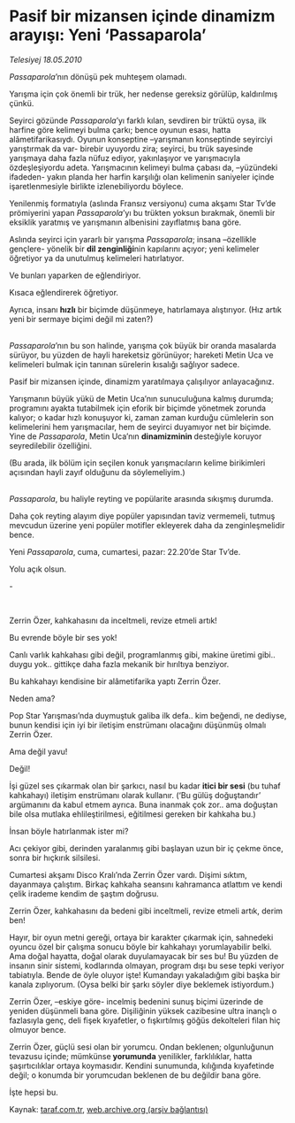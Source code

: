 # Pasif bir mizansen içinde dinamizm arayışı: Yeni ‘Passaparola’ 

*Telesiyej 18.05.2010*

<div class="yazi"><p><i>Passaparola</i>’nın dönüşü pek muhteşem olamadı. </p>
<p>Yarışma için çok önemli bir trük, her nedense gereksiz görülüp, kaldırılmış çünkü.</p>
<p>Seyirci gözünde <i>Passaparola</i>’yı farklı kılan, sevdiren bir trüktü oysa, ilk harfine göre kelimeyi bulma çarkı; bence oyunun esası, hatta alâmetifarikasıydı. Oyunun konseptine –yarışmanın konseptinde seyirciyi yarıştırmak da var- birebir uyuyordu zira; seyirci, bu trük sayesinde yarışmaya daha fazla nüfuz ediyor, yakınlaşıyor ve yarışmacıyla özdeşleşiyordu adeta. Yarışmacının kelimeyi bulma çabası da, –yüzündeki ifadeden- yakın planda her harfin karşılığı olan kelimenin saniyeler içinde işaretlenmesiyle birlikte izlenebiliyordu böylece.</p>
<p>Yenilenmiş formatıyla (aslında Fransız versiyonu) cuma akşamı Star Tv’de prömiyerini yapan<i> Passaparola</i>’yı bu trükten yoksun bırakmak, önemli bir eksiklik yaratmış ve yarışmanın albenisini zayıflatmış bana göre.</p>
<p>Aslında seyirci için yararlı bir yarışma <i>Passaparola</i>; insana –özellikle gençlere- yönelik bir <b>dil zenginliği</b>nin kapılarını açıyor; yeni kelimeler öğretiyor ya da unutulmuş kelimeleri hatırlatıyor. </p>
<p>Ve bunları yaparken de eğlendiriyor. </p>
<p>Kısaca eğlendirerek öğretiyor.</p>
<p>Ayrıca, insanı <b>hızlı</b> bir biçimde düşünmeye, hatırlamaya alıştırıyor. (Hız artık yeni bir sermaye biçimi değil mi zaten?)<i> </i></p>
<p><i><br/>Passaparola</i>’nın bu son halinde, yarışma çok büyük bir oranda masalarda sürüyor, bu yüzden de hayli hareketsiz görünüyor; hareketi Metin Uca ve kelimeleri bulmak için tanınan sürelerin kısalığı sağlıyor sadece. </p>
<p>Pasif bir mizansen içinde, dinamizm yaratılmaya çalışılıyor anlayacağınız. </p>
<p>Yarışmanın büyük yükü de Metin Uca’nın sunuculuğuna kalmış durumda; programını ayakta tutabilmek için eforik bir biçimde yönetmek zorunda kalıyor; o kadar hızlı konuşuyor ki, zaman zaman kurduğu cümlelerin son kelimelerini hem yarışmacılar, hem de seyirci duyamıyor net bir biçimde. Yine de <i>Passaparola</i>, Metin Uca’nın <b>dinamizminin </b>desteğiyle koruyor seyredilebilir özelliğini.</p>
<p>(Bu arada, ilk bölüm için seçilen konuk yarışmacıların kelime birikimleri açısından hayli zayıf olduğunu da söylemeliyim.)</p>
<p><i><br/>Passaparola</i>, bu haliyle reyting ve popülarite arasında sıkışmış durumda. </p>
<p>Daha çok reyting alayım diye popüler yapısından taviz vermemeli, tutmuş mevcudun üzerine yeni popüler motifler ekleyerek daha da zenginleşmelidir bence.</p>
<p>Yeni <i>Passaparola</i>, cuma, cumartesi, pazar: 22.20’de Star Tv’de.</p>
<p>Yolu açık olsun.</p>
<p>        -</p>
<p><b> </b></p>
<p>Zerrin Özer, kahkahasını da inceltmeli, revize etmeli artık!</p>
<p>Bu evrende böyle bir ses yok!</p>
<p>Canlı varlık kahkahası gibi değil, programlanmış gibi, makine üretimi gibi.. duygu yok.. gittikçe daha fazla mekanik bir hırıltıya benziyor. </p>
<p>Bu kahkahayı kendisine bir alâmetifarika yaptı Zerrin Özer.</p>
<p>Neden ama? </p>
<p>Pop Star Yarışması’nda duymuştuk galiba ilk defa.. kim beğendi, ne dediyse, bunun kendisi için iyi bir iletişim enstrümanı olacağını düşünmüş olmalı Zerrin Özer. </p>
<p>Ama değil yavu!</p>
<p>Değil! </p>
<p>İşi güzel ses çıkarmak olan bir şarkıcı, nasıl bu kadar <b>itici bir sesi</b> (bu tuhaf kahkahayı) iletişim enstrümanı olarak kullanır. (‘Bu gülüş doğuştandır’ argümanını da kabul etmem ayrıca. Buna inanmak çok zor.. ama doğuştan bile olsa mutlaka ehlileştirilmesi, eğitilmesi gereken bir kahkaha bu.)</p>
<p>İnsan böyle hatırlanmak ister mi? </p>
<p>Acı çekiyor gibi, derinden yaralanmış gibi başlayan uzun bir iç çekme önce, sonra bir hıçkırık silsilesi.</p>
<p>Cumartesi akşamı Disco Kralı’nda Zerrin Özer vardı. Dişimi sıktım, dayanmaya çalıştım. Birkaç kahkaha seansını kahramanca atlattım ve kendi çelik irademe kendim de şaştım doğrusu. </p>
<p>Zerrin Özer, kahkahasını da bedeni gibi inceltmeli, revize etmeli artık, derim ben!</p>
<p>Hayır, bir oyun metni gereği, ortaya bir karakter çıkarmak için, sahnedeki oyuncu özel bir çalışma sonucu böyle bir kahkahayı yorumlayabilir belki. Ama doğal hayatta, doğal olarak duyulamayacak bir ses bu! Bu yüzden de insanın sinir sistemi, kodlarında olmayan, program dışı bu sese tepki veriyor tabiatıyla. Bende de öyle oluyor işte! Kumandayı yakaladığım gibi başka bir kanala zıplıyorum. (Oysa belki bir şarkı söyler diye beklemek istiyordum.)</p>
<p>Zerrin Özer, –eskiye göre- incelmiş bedenini sunuş biçimi üzerinde de yeniden düşünmeli bana göre. Dişiliğinin yüksek cazibesine ultra inançlı o fazlasıyla genç, deli fişek kıyafetler, o fışkırtılmış göğüs dekolteleri filan hiç olmuyor bence. </p>
<p>Zerrin Özer, güçlü sesi olan bir yorumcu. Ondan beklenen; olgunluğunun tevazusu içinde; mümkünse<b> yorumunda</b> yenilikler, farklılıklar, hatta şaşırtıcılıklar ortaya koymasıdır. Kendini sunumunda, kılığında kıyafetinde değil; o konumda bir yorumcudan beklenen de bu değildir bana göre.</p>
<p>İşte hepsi bu.</p></div>

Kaynak: [taraf.com.tr](http://www.taraf.com.tr:80/telesiyej/makale-pasif-bir-mizansen-icinde-dinamizm-arayisi-yeni.htm), [web.archive.org (arşiv bağlantısı)](http://web.archive.org/web/20100519120942/http://www.taraf.com.tr:80/telesiyej/makale-pasif-bir-mizansen-icinde-dinamizm-arayisi-yeni.htm)
